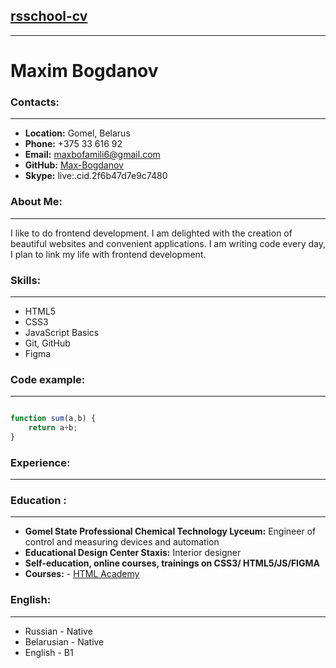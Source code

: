 ## [rsschool-cv](https://max-bogdanov.github.io/rsschool-cv/)

***
# Maxim Bogdanov  

### Contacts:

***

+ **Location:** Gomel, Belarus
+ **Phone:** +375 33 616 92
+ **Email:** maxbofamili6@gmail.com
+ **GitHub:** [Max-Bogdanov](github.com/Max-Bogdanov) 
+ **Skype:** live:.cid.2f6b47d7e9c7480

### About Me:

***

I like to do frontend development. I am delighted with the creation of beautiful websites and convenient applications. I am writing code every day, I plan to link my life with frontend development.



### Skills:

***
- HTML5
- CSS3
- JavaScript Basics
- Git, GitHub
- Figma



### Code example:

***

```javascript

function sum(a,b) {
    return a+b;
}

```


### Experience:

***


### Education :

***

- **Gomel State Professional Chemical Technology Lyceum:** Engineer of control and measuring devices and automation
- **Educational Design Center Staxis:** Interior designer
- **Self-education, online courses, trainings on CSS3/ HTML5/JS/FIGMA**
- **Courses:**
        - [HTML Academy](https://htmlacademy.ru/)



### English:

***

- Russian - Native
- Belarusian - Native
- English - B1